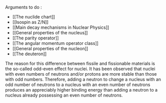 Arguments to do :

- [[The nuclide chart]]
- [[Isospin as Z/N]]
- [[Main decay mechanisms in Nuclear Physics]]
- [[General properties of the nucleus]]
- [[The parity operator]]
- [[The angular momentum operator class]]
- [[General properties of the nucleon]]
- [[The deuteron]]


The reason for this difference between fissile and fissionable materials
is the so-called odd-even effect for nuclei. It has been observed that nuclei with even numbers
of neutrons and/or protons are more stable than those with odd numbers. Therefore, adding a
neutron to change a nucleus with an odd number of neutrons to a nucleus with an even number
of neutrons produces an appreciably higher binding energy than adding a neutron to a nucleus
already possessing an even number of neutrons. 